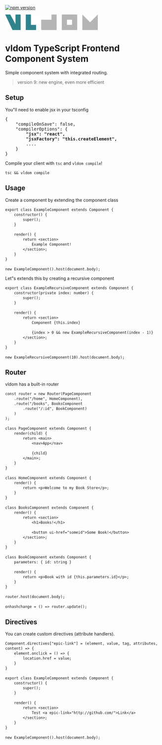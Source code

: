 [![npm version](http://badge.acryps.com/npm/vldom)](http://badge.acryps.com/go/npm/vldom)

<img src="logo.svg" height="50">

# vldom TypeScript Frontend Component System

Simple component system with integrated routing.

> version 9: new engine, even more efficient

## Setup
You"ll need to enable jsx in your tsconfig
<pre>{
	"compileOnSave": false,
	"compilerOptions": {
		<b>"jsx": "react",
		"jsxFactory": "this.createElement",</b>
		....
	}
}</pre>

Compile your client with `tsc` and `vldom compile`!
```
tsc && vldom compile
```

## Usage
Create a component by extending the component class

```
export class ExampleComponent extends Component {
	constructor() {
		super();
	}

	render() {
		return <section>
			Example Component!
		</section>;
	}
}

new ExampleComponent().host(document.body);
```

Let"s extends this by creating a recursive component

```
export class ExampleRecursiveComponent extends Component {
	constructor(private index: number) {
		super();
	}

	render() {
		return <section>
			Component {this.index}

			{index > 0 && new ExampleRecursiveComponent(index - 1)}
		</section>;
	}
}

new ExampleRecursiveComponent(10).host(document.body);
```

## Router
vldom has a built-in router
```
const router = new Router(PageComponent
	.route("/home", HomeComponent),
	.route("/books", BooksComponent
		.route("/:id", BookComponent)
	)
);

class PageComponent extends Component {
	render(child) {
		return <main>
			<nav>App</nav>

			{child}
		</main>;
	}
}

class HomeComponent extends Component {
	render() {
		return <p>Welcome to my Book Store</p>;
	}
}

class BooksComponent extends Component {
	render() {
		return <section>
			<h1>Books!</h1>

			<button ui-href="someid">Some Book!</button>
		</section>;
	}
}

class BookComponent extends Component {
	parameters: { id: string }

	render() {
		return <p>Book with id {this.parameters.id}</p>;
	}
}

router.host(document.body);

onhashchange = () => router.update();
```

## Directives
You can create custom directives (attribute handlers).

```
Component.directives["epic-link"] = (element, value, tag, attributes, content) => {
	element.onclick = () => {
		location.href = value;
	}
}

export class ExampleComponent extends Component {
	constructor() {
		super();
	}

	render() {
		return <section>
			Test <a epic-link="http://github.com/">Link</a>
		</section>;
	}
}

new ExampleComponent().host(document.body);
```